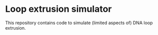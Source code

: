# Loop extrusion simulator

This repository contains code to simulate (limited aspects of) DNA loop extrusion.